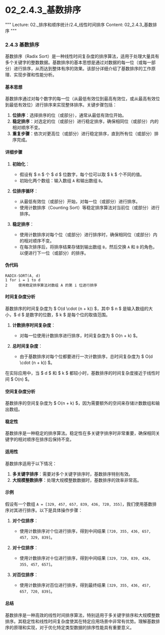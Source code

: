 # 02_2.4.3_基数排序

"""
Lecture: 02._排序和顺序统计/2.4_线性时间排序
Content: 02_2.4.3_基数排序
"""

### 2.4.3 基数排序

基数排序（Radix Sort）是一种线性时间复杂度的排序算法，适用于处理大量具有多个关键字的整数数据。基数排序的基本思想是通过对数据的每一位（或每一部分）进行排序，从而达到整体有序的效果。该部分详细介绍了基数排序的工作原理、实现步骤和性能分析。

#### 基本思想

基数排序通过对每个数字的每一位（从最低有效位到最高有效位，或从最高有效位到最低有效位）进行排序来实现整体排序。关键步骤包括：

1. **位排序**：选择排序的位（或部分），通常从最低有效位开始。
2. **稳定排序**：对选定的位（或部分）进行稳定排序，确保相同位（或部分）内的相对顺序不变。
3. **重复步骤**：依次对更高位（或部分）进行稳定排序，直到所有位（或部分）排序完成。

#### 详细步骤

1. **初始化**：
   - 假设有 $ n $ 个 $ d $ 位数字，每个位可以取 $ k $ 个不同的值。
   - 初始化两个数组：输入数组 `A` 和输出数组 `B`。

2. **位排序循环**：
   - 从最低有效位（或部分）开始，对每一位（或部分）进行排序。
   - 使用计数排序（Counting Sort）等稳定排序算法对当前位（或部分）进行排序。

3. **稳定排序**：
   - 使用计数排序对每个位（或部分）进行排序时，确保相同位（或部分）内的相对顺序不变。
   - 在每次排序后，将排序结果存储到输出数组 `B`，然后交换 `A` 和 `B` 的角色，以便进行下一位（或部分）的排序。

#### 伪代码
```
RADIX-SORT(A, d)
1 for i = 1 to d
2     使用稳定排序算法对数组 A 的第 i 位进行排序
```

#### 时间复杂度分析

基数排序的时间复杂度为 $ O(d \cdot (n + k)) $，其中 $ n $ 是输入数组的大小，$ d $ 是数字的位数，$ k $ 是每个位的取值范围。

1. **计数排序时间复杂度**：
   - 对每一位使用计数排序进行排序，时间复杂度为 $ O(n + k) $。

2. **总时间复杂度**：
   - 由于基数排序对每个位都要进行一次计数排序，总时间复杂度为 $ O(d \cdot (n + k)) $。

在实际应用中，当 $ d $ 和 $ k $ 都较小时，基数排序的时间复杂度接近于线性时间 $ O(n) $。

#### 空间复杂度分析

基数排序的空间复杂度为 $ O(n + k) $，因为需要额外的空间来存储计数数组和输出数组。

#### 稳定性

基数排序是一种稳定的排序算法。稳定性在多关键字排序时非常重要，确保相同关键字的相对顺序在排序后保持不变。

#### 适用性

基数排序适用于以下情况：
1. **多关键字排序**：需要对多个关键字排序时，基数排序特别有效。
2. **大规模整数排序**：处理大规模整数数据时，基数排序的效率非常高。

#### 示例

假设有一个数组 `A = [329, 457, 657, 839, 436, 720, 355]`，我们使用基数排序对其进行排序。以下是具体操作步骤：

1. **对个位排序**：
   - 使用计数排序对个位进行排序，得到中间结果 `[720, 355, 436, 657, 457, 329, 839]`。

2. **对十位排序**：
   - 使用计数排序对十位进行排序，得到中间结果 `[329, 720, 839, 436, 355, 457, 657]`。

3. **对百位排序**：
   - 使用计数排序对百位进行排序，得到最终结果 `[329, 355, 436, 457, 657, 720, 839]`。

#### 总结

基数排序是一种高效的线性时间排序算法，特别适用于多关键字排序和大规模整数排序。其稳定性和线性时间复杂度使其在特定应用场景中非常有优势。理解基数排序的原理和实现，对于优化特定类型数据的排序性能具有重要意义。
